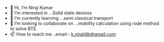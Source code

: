 - 👋 Hi, I’m Niraj Kumar
- 👀 I’m interested in ...Solid state devices
- 🌱 I’m currently learning ...semi classical transport
- 💞️ I’m looking to collaborate on ...mobility calculation using rode method to solve BTE.
- 📫 How to reach me ..email-: k.nirajiitb@gmail.com

<!---
knirajiitb/knirajiitb is a ✨ special ✨ repository because its `README.md` (this file) appears on your GitHub profile.
You can click the Preview link to take a look at your changes.
--->

